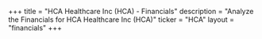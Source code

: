 +++
title = "HCA Healthcare Inc (HCA) - Financials"
description = "Analyze the Financials for HCA Healthcare Inc (HCA)"
ticker = "HCA"
layout = "financials"
+++

